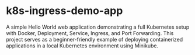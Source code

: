 # k8s-ingress-demo-app
A simple Hello World web application demonstrating a full Kubernetes setup with Docker, Deployment, Service, Ingress, and Port Forwarding. This project serves as a beginner-friendly example of deploying containerized applications in a local Kubernetes environment using Minikube.
